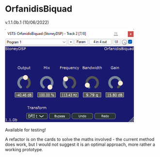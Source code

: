 # OrfanidisBiquad

v.1.1.0b.1 (10/06/2022)

![Orf-AutoGUI-1-1-0b](https://raw.githubusercontent.com/StoneyDSP/OrfanidisBiquad/master/Res/Orf-AutoGUI-1-1-0b.png)

Available for testing!

A refactor is on the cards to solve the maths involved - the current method does work, but I would not suggest it is an optimal approach, more rather a working prototype.
